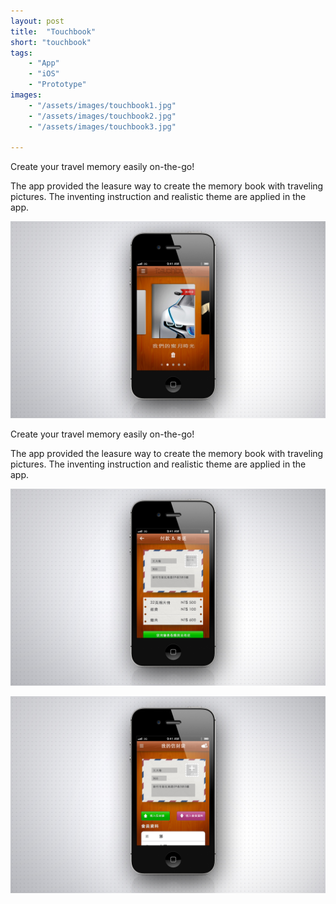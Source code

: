 ```yaml
---
layout: post
title:  "Touchbook"
short: "touchbook"
tags:
    - "App"
    - "iOS"
    - "Prototype"
images: 
    - "/assets/images/touchbook1.jpg"
    - "/assets/images/touchbook2.jpg"
    - "/assets/images/touchbook3.jpg"

---
```

Create your travel memory easily on-the-go!

<!--summary-->

The app provided the leasure way to create the memory book with traveling pictures. The inventing instruction and realistic theme are applied in the app.

<!--more-->

![Touchbook](/assets/images/touchbook1.jpg)

Create your travel memory easily on-the-go!

The app provided the leasure way to create the memory book with traveling pictures. The inventing instruction and realistic theme are applied in the app.

![Touchbook](/assets/images/touchbook2.jpg)

![Touchbook](/assets/images/touchbook3.jpg)
